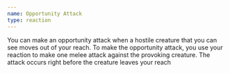 ```yaml
---
name: Opportunity Attack
type: reaction
---
```

You can make an opportunity attack when a hostile creature that you can see moves out of your
reach. To make the opportunity attack, you use your reaction to make one melee attack
against the provoking creature. The attack occurs right before the creature leaves your reach
